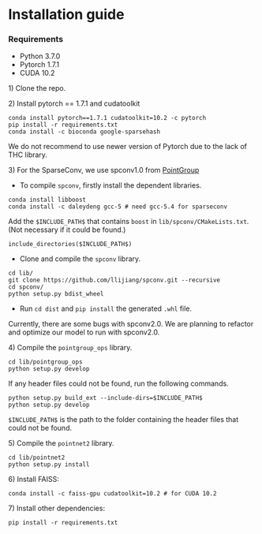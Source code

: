 # Installation guide

### Requirements
* Python 3.7.0
* Pytorch 1.7.1
* CUDA 10.2

1\) Clone the repo.

2\) Install pytorch == 1.7.1 and cudatoolkit
```
conda install pytorch==1.7.1 cudatoolkit=10.2 -c pytorch
pip install -r requirements.txt
conda install -c bioconda google-sparsehash 
```

We do not recommend to use newer version of Pytorch due to the lack of THC library. 

3\) For the SparseConv, we use spconv1.0 from [PointGroup](https://github.com/llijiang/spconv/tree/740a5b717fc576b222abc169ae6047ff1e95363f)

* To compile `spconv`, firstly install the dependent libraries. 
```
conda install libboost
conda install -c daleydeng gcc-5 # need gcc-5.4 for sparseconv
```
Add the `$INCLUDE_PATH$` that contains `boost` in `lib/spconv/CMakeLists.txt`. (Not necessary if it could be found.)
```
include_directories($INCLUDE_PATH$)
```

* Clone and compile the `spconv` library.
```
cd lib/
git clone https://github.com/llijiang/spconv.git --recursive
cd spconv/
python setup.py bdist_wheel
```

* Run `cd dist` and `pip install` the generated `.whl` file.

Currently, there are some bugs with spconv2.0. We are planning to refactor and optimize our model to run with spconv2.0.

4\) Compile the `pointgroup_ops` library.
```
cd lib/pointgroup_ops
python setup.py develop
```
If any header files could not be found, run the following commands. 
```
python setup.py build_ext --include-dirs=$INCLUDE_PATH$
python setup.py develop
```
`$INCLUDE_PATH$` is the path to the folder containing the header files that could not be found.

5\) Compile the `pointnet2` library.
```
cd lib/pointnet2
python setup.py install
```

6\) Install FAISS:

```
conda install -c faiss-gpu cudatoolkit=10.2 # for CUDA 10.2
```

7\) Install other dependencies:

```
pip install -r requirements.txt
```
